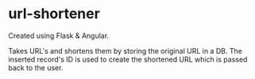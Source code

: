 # url-shortener

Created using Flask & Angular.

Takes URL's and shortens them by storing the original URL in a DB.
The inserted record's ID is used to create the shortened URL which
is passed back to the user.

